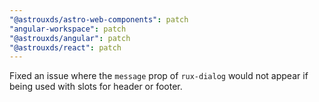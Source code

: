 ```yaml
---
"@astrouxds/astro-web-components": patch
"angular-workspace": patch
"@astrouxds/angular": patch
"@astrouxds/react": patch
---
```


Fixed an issue where the `message` prop of `rux-dialog` would not appear if being used with slots for header or footer.
